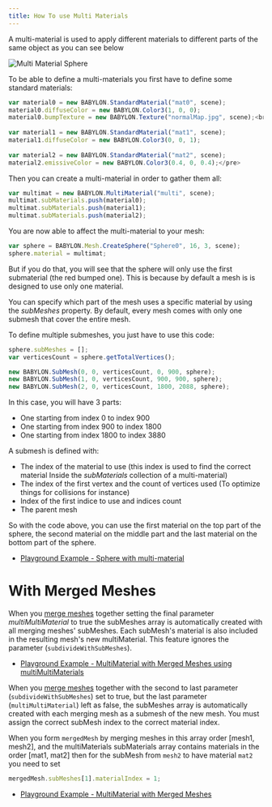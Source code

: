 ```yaml
---
title: How To use Multi Materials
---
```


A multi-material is used to apply different materials to different parts of the same object as you can see below

![Multi Material Sphere](/img/how_to/Materials/multi.png)


To be able to define a multi-materials you first have to define some standard materials:

```javascript
var material0 = new BABYLON.StandardMaterial("mat0", scene);
material0.diffuseColor = new BABYLON.Color3(1, 0, 0);
material0.bumpTexture = new BABYLON.Texture("normalMap.jpg", scene);<br/>
    
var material1 = new BABYLON.StandardMaterial("mat1", scene);
material1.diffuseColor = new BABYLON.Color3(0, 0, 1);
  
var material2 = new BABYLON.StandardMaterial("mat2", scene);
material2.emissiveColor = new BABYLON.Color3(0.4, 0, 0.4);</pre>
```

Then you can create a multi-material in order to gather them all:

```javascript
var multimat = new BABYLON.MultiMaterial("multi", scene);
multimat.subMaterials.push(material0);
multimat.subMaterials.push(material1);
multimat.subMaterials.push(material2);
```

You are now able to affect the multi-material to your mesh:

```javascript
var sphere = BABYLON.Mesh.CreateSphere("Sphere0", 16, 3, scene);
sphere.material = multimat;
```

But if you do that, you will see that the sphere will only use the first submaterial (the red bumped one). This is because by default a mesh is is designed to use only one material.

You can specify which part of the mesh uses a specific material by using the _subMeshes_ property. By default, every mesh comes with only one submesh that cover the entire mesh.

To define multiple submeshes, you just have to use this code:

```javascript
sphere.subMeshes = [];
var verticesCount = sphere.getTotalVertices();

new BABYLON.SubMesh(0, 0, verticesCount, 0, 900, sphere);
new BABYLON.SubMesh(1, 0, verticesCount, 900, 900, sphere);
new BABYLON.SubMesh(2, 0, verticesCount, 1800, 2088, sphere);
```

In this case, you will have 3 parts:

* One starting from index 0 to index 900
* One starting from index 900 to index 1800
* One starting from index 1800 to index 3880


A submesh is defined with:

* The index of the material to use (this index is used to find the correct material Inside the _subMaterials_ collection of a multi-material)
* The index of the first vertex and the count of vertices used (To optimize things for collisions for instance)
* Index of the first indice to use and indices count
* The parent mesh

So with the code above, you can use the first material on the top part of the sphere, the second material on the middle part and the last material on the bottom part of the sphere.

* [Playground Example - Sphere with multi-material](https://www.babylonjs-playground.com/#2Q4S2S#268)

# With Merged Meshes

When you [merge meshes](/divingDeeper/mesh/mergeMeshes) together setting the final parameter *multiMultiMaterial* to true the subMeshes array is automatically created with all merging meshes' subMeshes. Each subMesh's material is also included in the resulting mesh's new multiMaterial. This feature ignores the parameter (`subdivideWithSubMeshes`).

* [Playground Example - MultiMaterial with Merged Meshes using multiMultiMaterials](https://playground.babylonjs.com/#INZ0Z0#59)

When you [merge meshes](/how_to/How_to_Merge_Meshes) together with the second to last parameter (`subdivideWithSubMeshes`) set to true, but the last parameter (`multiMultiMaterial`) left as false, the subMeshes array is automatically created with each merging mesh as a submesh of the new mesh. You must assign the correct subMesh index to the correct material index.

When you form `mergedMesh` by merging meshes in this array order [mesh1, mesh2], and the multiMaterials subMaterials array contains materials in the order [mat1, mat2] then for the subMesh from `mesh2` to have material `mat2` you need to set

```javascript
mergedMesh.subMeshes[1].materialIndex = 1;
```

* [Playground Example - MultiMaterial with Merged Meshes](https://playground.babylonjs.com/#INZ0Z0#6)
